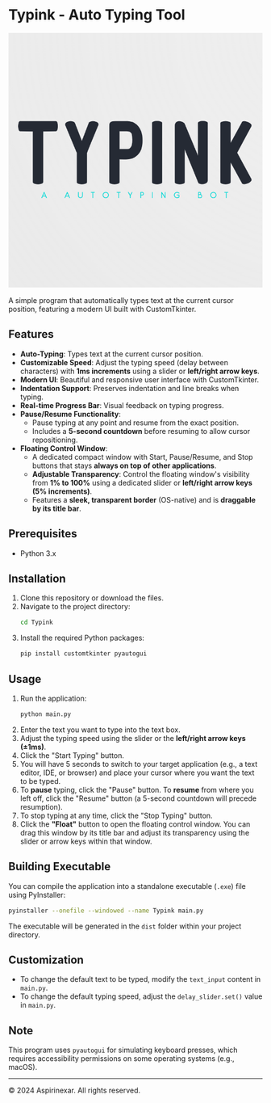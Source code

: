 


# Typink - Auto Typing Tool
![Typink Logo](assets/images/Typink%20logo.png)



A simple program that automatically types text at the current cursor position, featuring a modern UI built with CustomTkinter.

## Features

-   **Auto-Typing**: Types text at the current cursor position.
-   **Customizable Speed**: Adjust the typing speed (delay between characters) with **1ms increments** using a slider or **left/right arrow keys**.
-   **Modern UI**: Beautiful and responsive user interface with CustomTkinter.
-   **Indentation Support**: Preserves indentation and line breaks when typing.
-   **Real-time Progress Bar**: Visual feedback on typing progress.
-   **Pause/Resume Functionality**:
    -   Pause typing at any point and resume from the exact position.
    -   Includes a **5-second countdown** before resuming to allow cursor repositioning.
-   **Floating Control Window**:
    -   A dedicated compact window with Start, Pause/Resume, and Stop buttons that stays **always on top of other applications**.
    -   **Adjustable Transparency**: Control the floating window's visibility from **1% to 100%** using a dedicated slider or **left/right arrow keys (5% increments)**.
    -   Features a **sleek, transparent border** (OS-native) and is **draggable by its title bar**.

## Prerequisites

-   Python 3.x

## Installation

1.  Clone this repository or download the files.
2.  Navigate to the project directory:
    ```bash
    cd Typink
    ```
3.  Install the required Python packages:
    ```bash
    pip install customtkinter pyautogui
    ```

## Usage

1.  Run the application:
    ```bash
    python main.py
    ```
2.  Enter the text you want to type into the text box.
3.  Adjust the typing speed using the slider or the **left/right arrow keys (±1ms)**.
4.  Click the "Start Typing" button.
5.  You will have 5 seconds to switch to your target application (e.g., a text editor, IDE, or browser) and place your cursor where you want the text to be typed.
6.  To **pause** typing, click the "Pause" button. To **resume** from where you left off, click the "Resume" button (a 5-second countdown will precede resumption).
7.  To stop typing at any time, click the "Stop Typing" button.
8.  Click the **"Float"** button to open the floating control window. You can drag this window by its title bar and adjust its transparency using the slider or arrow keys within that window.

## Building Executable

You can compile the application into a standalone executable (`.exe`) file using PyInstaller:

```bash
pyinstaller --onefile --windowed --name Typink main.py
```
The executable will be generated in the `dist` folder within your project directory.

## Customization

-   To change the default text to be typed, modify the `text_input` content in `main.py`.
-   To change the default typing speed, adjust the `delay_slider.set()` value in `main.py`.

## Note

This program uses `pyautogui` for simulating keyboard presses, which requires accessibility permissions on some operating systems (e.g., macOS). 

---

© 2024 Aspirinexar. All rights reserved. 
